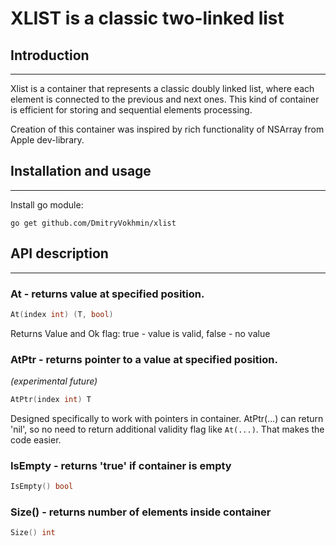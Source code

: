 # XLIST is a classic two-linked list

## Introduction

---

Xlist is a container that represents a classic doubly linked list, where each element is connected to the previous and next ones. 
This kind of container is efficient for storing and sequential elements processing.

Creation of this container was inspired by rich functionality of NSArray from Apple dev-library.  


## Installation and usage

---
Install go module:
```shell
go get github.com/DmitryVokhmin/xlist
```

## API description

---

### At - returns value at specified position.
```go
At(index int) (T, bool)
```
Returns Value and Ok flag: true - value is valid, false - no value


### AtPtr - returns pointer to a value at specified position.
_(experimental future)_


```go
AtPtr(index int) T
```
Designed specifically to work with pointers in container.
AtPtr(...) can return 'nil', so no need to return additional validity flag like `At(...)`.
That makes the code easier.

### IsEmpty - returns 'true' if container is empty
```go
IsEmpty() bool
```

### Size() - returns number of elements inside container
```go
Size() int 
```

